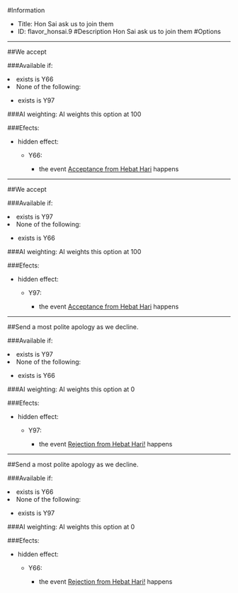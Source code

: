#Information
 - Title: Hon Sai ask us to join them
 - ID: flavor_honsai.9
#Description
Hon Sai ask us to join them
#Options

___
##We accept

###Available if:
<li>exists is Y66</li><li>None of the following:</li><ul><li>exists is Y97</li></ul>

###AI weighting:
AI weights this option at 100


###Efects:<ul><li>hidden effect:</li><ul><li>Y66:</li><ul><li>the event [Acceptance from Hebat Hari](../events/acceptance_from_hebat_hari.md) happens</li></ul></ul></ul>

___
##We accept

###Available if:
<li>exists is Y97</li><li>None of the following:</li><ul><li>exists is Y66</li></ul>

###AI weighting:
AI weights this option at 100


###Efects:<ul><li>hidden effect:</li><ul><li>Y97:</li><ul><li>the event [Acceptance from Hebat Hari](../events/acceptance_from_hebat_hari.md) happens</li></ul></ul></ul>

___
##Send a most polite apology as we decline.

###Available if:
<li>exists is Y97</li><li>None of the following:</li><ul><li>exists is Y66</li></ul>

###AI weighting:
AI weights this option at 0


###Efects:<ul><li>hidden effect:</li><ul><li>Y97:</li><ul><li>the event [Rejection from Hebat Hari!](../events/rejection_from_hebat_hari.md) happens</li></ul></ul></ul>

___
##Send a most polite apology as we decline.

###Available if:
<li>exists is Y66</li><li>None of the following:</li><ul><li>exists is Y97</li></ul>

###AI weighting:
AI weights this option at 0


###Efects:<ul><li>hidden effect:</li><ul><li>Y66:</li><ul><li>the event [Rejection from Hebat Hari!](../events/rejection_from_hebat_hari.md) happens</li></ul></ul></ul>
